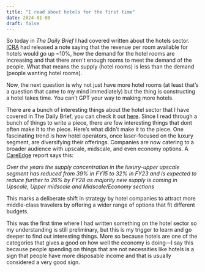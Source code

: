 ```yaml
---
title: "I read about hotels for the first time"
date: 2024-01-08
draft: false
---
```

So today in _The Daily Brief_ I had covered written about the hotels sector. [ICRA](https://www.icra.in/CommonService/OpenMediaS3?Key=f4ac67da-8686-447b-b268-9813885a17cc) had released a note saying that the revenue per room available for hotels would go up ~10%, how the demand for the hotel rooms are increasing and that there aren't enough rooms to meet the demand of the people. What that means the supply (hotel rooms) is less than the demand (people wanting hotel rooms). 

Now, the next question is why not just have more hotel rooms (at least that’s a question that came to my mind immediately) but the thing is constructing a hotel takes time. You can’t GPT your way to making more hotels. 

There are a bunch of interesting things about the hotel sector that I have covered in The Daily Brief, you can check it out [here](https://thedailybrief.zerodha.com/). Since I read through a bunch of things to write a piece, there are few interesting things that dont often make it to the piece. Here’s what didn't make it to the piece.
One fascinating trend is how hotel operators, once laser-focused on the luxury segment, are diversifying their offerings. Companies are now catering to a broader audience with upscale, midscale, and even economy options. A [CareEdge](https://www.careratings.com/uploads/newsfiles/1727431772_Hospitality_CareEdge%20Report.pdf) report says this:

_Over the years the supply concentration in the luxury-upper upscale segment has reduced from 39% in FY15 to 32% in FY23 and is expected to reduce further to 26% by FY28 as majority new supply is coming in Upscale, Upper midscale and Midscale/Economy sections_

This marks a deliberate shift in strategy by hotel companies to attract more middle-class travelers by offering a wider range of options that fit different budgets. 

This was the first time where I had written something on the hotel sector so my understanding is still preliminary, but this is my trigger to learn and go deeper to find out interesting things. More so because hotels are one of the categories that gives a good on how well the economy is doing—I say this because people spending on things that are not necessities like hotels is a sign that people have more disposable income and that is usually considered a very good sign. 
